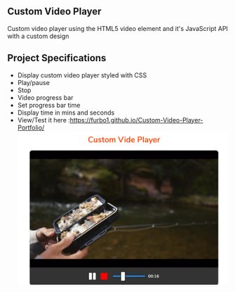 ## Custom Video Player

Custom video player using the HTML5 video element and it's JavaScript API with a custom design

## Project Specifications

- Display custom video player styled with CSS
- Play/pause
- Stop
- Video progress bar
- Set progress bar time
- Display time in mins and seconds
- View/Test it here :https://furbo1.github.io/Custom-Video-Player-Portfolio/
![Alt Text](https://github.com/furbo1/Custom-Video-Player/blob/master/Screenshot_2020-06-12%20Custom%20Video%20Player.png)
